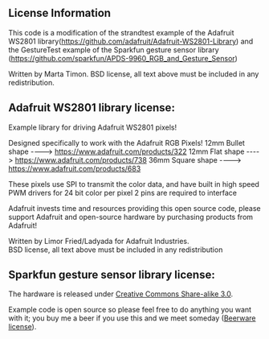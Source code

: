 License Information
-------------------
This code is a modification of the strandtest example of the Adafruit WS2801 library(https://github.com/adafruit/Adafruit-WS2801-Library) and the GestureTest example of the Sparkfun gesture sensor library (https://github.com/sparkfun/APDS-9960_RGB_and_Gesture_Sensor)

Written by Marta Timon.
BSD license, all text above must be included in any redistribution.

## Adafruit WS2801 library license:

Example library for driving Adafruit WS2801 pixels!


  Designed specifically to work with the Adafruit RGB Pixels!
  12mm Bullet shape ----> https://www.adafruit.com/products/322
  12mm Flat shape   ----> https://www.adafruit.com/products/738
  36mm Square shape ----> https://www.adafruit.com/products/683

  These pixels use SPI to transmit the color data, and have built in
  high speed PWM drivers for 24 bit color per pixel
  2 pins are required to interface

  Adafruit invests time and resources providing this open source code, 
  please support Adafruit and open-source hardware by purchasing 
  products from Adafruit!

  Written by Limor Fried/Ladyada for Adafruit Industries.  
  BSD license, all text above must be included in any redistribution

## Sparkfun gesture sensor library license:

The hardware is released under [Creative Commons Share-alike 3.0](http://creativecommons.org/licenses/by-sa/3.0/). 

Example code is open source so please feel free to do anything you want with it; you buy me a beer if you use this and we meet someday ([Beerware license](http://en.wikipedia.org/wiki/Beerware)).